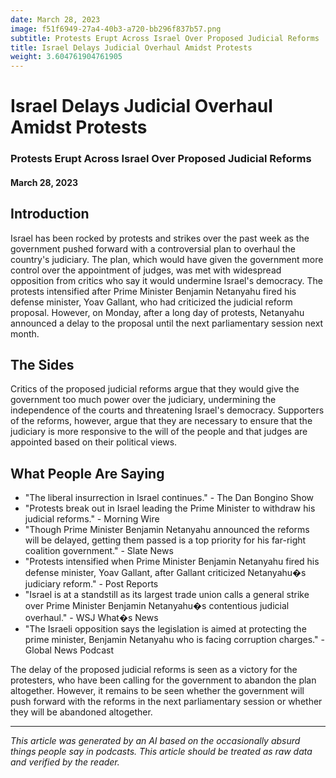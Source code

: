 ```yaml
---
date: March 28, 2023
image: f51f6949-27a4-40b3-a720-bb296f837b57.png
subtitle: Protests Erupt Across Israel Over Proposed Judicial Reforms
title: Israel Delays Judicial Overhaul Amidst Protests
weight: 3.604761904761905
---
```

# Israel Delays Judicial Overhaul Amidst Protests
### Protests Erupt Across Israel Over Proposed Judicial Reforms
#### March 28, 2023

## Introduction
Israel has been rocked by protests and strikes over the past week as the government pushed forward with a controversial plan to overhaul the country's judiciary. The plan, which would have given the government more control over the appointment of judges, was met with widespread opposition from critics who say it would undermine Israel's democracy. The protests intensified after Prime Minister Benjamin Netanyahu fired his defense minister, Yoav Gallant, who had criticized the judicial reform proposal. However, on Monday, after a long day of protests, Netanyahu announced a delay to the proposal until the next parliamentary session next month.

## The Sides
Critics of the proposed judicial reforms argue that they would give the government too much power over the judiciary, undermining the independence of the courts and threatening Israel's democracy. Supporters of the reforms, however, argue that they are necessary to ensure that the judiciary is more responsive to the will of the people and that judges are appointed based on their political views.

## What People Are Saying
- "The liberal insurrection in Israel continues." - The Dan Bongino Show
- "Protests break out in Israel leading the Prime Minister to withdraw his judicial reforms." - Morning Wire
- "Though Prime Minister Benjamin Netanyahu announced the reforms will be delayed, getting them passed is a top priority for his far-right coalition government." - Slate News
- "Protests intensified when Prime Minister Benjamin Netanyahu fired his defense minister, Yoav Gallant, after Gallant criticized Netanyahu�s judiciary reform." - Post Reports
- "Israel is at a standstill as its largest trade union calls a general strike over Prime Minister Benjamin Netanyahu�s contentious judicial overhaul." - WSJ What�s News
- "The Israeli opposition says the legislation is aimed at protecting the prime minister, Benjamin Netanyahu who is facing corruption charges." - Global News Podcast

The delay of the proposed judicial reforms is seen as a victory for the protesters, who have been calling for the government to abandon the plan altogether. However, it remains to be seen whether the government will push forward with the reforms in the next parliamentary session or whether they will be abandoned altogether.

---

*This article was generated by an AI based on the occasionally absurd things people say in podcasts. This article should be treated as raw data and verified by the reader.*